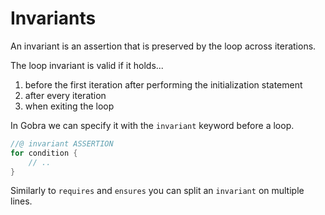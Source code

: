 # Invariants

An invariant is an assertion that is preserved by the loop across iterations.

The loop invariant is valid if it holds...
1. before the first iteration after performing the initialization statement
2. after every iteration
3. when exiting the loop

In Gobra we can specify it with the `invariant` keyword before a loop.
``` go
//@ invariant ASSERTION
for condition {
	// ..
}
```

Similarly to `requires` and `ensures` you can split an `invariant` on multiple lines.

<!--
``` gobra
func client() {
	{ // to limit the scope
		i := 0 // hoisted initialization

		assert INV

		invariant INV
		for ; i < N; i++ {
			BODY	// assuming no jumps outside
			assert INV
		}
		assert INV
	}
	// assert INV // may fail here, could depend on i that is out of scope
}
``` 
-->
